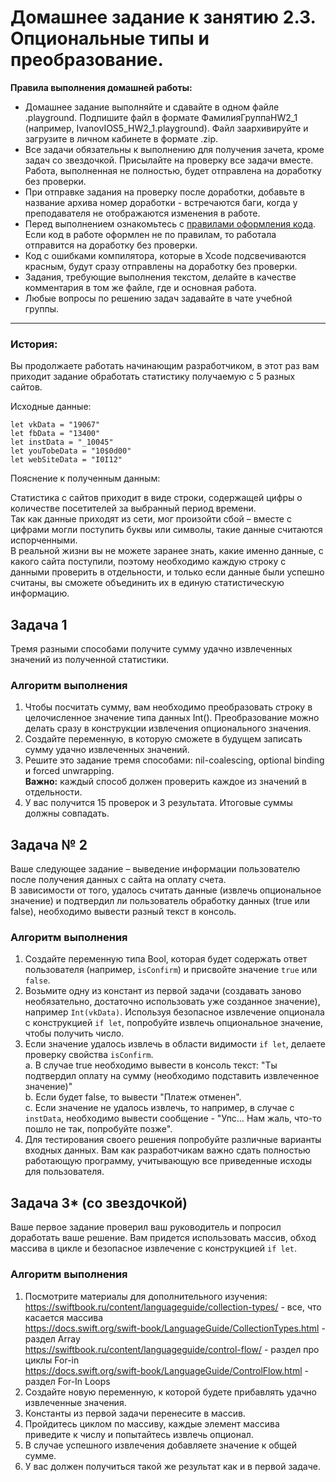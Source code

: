 # Домашнее задание к занятию 2.3. Опциональные типы и преобразование.

**Правила выполнения домашней работы:** 
* Домашнее задание выполняйте и сдавайте в одном файле .playground. Подпишите файл в формате ФамилияГруппаHW2_1 (например, IvanovIOS5_HW2_1.playground). Файл заархивируйте и загрузите в личном кабинете в формате .zip. 
* Все задачи обязательны к выполнению для получения зачета, кроме задач со звездочкой. Присылайте на проверку все задачи вместе. Работа, выполненная не полностью, будет отправлена на доработку без проверки.
* При отправке задания на проверку после доработки, добавьте в название архива номер доработки - встречаются баги, когда у преподавателя не отображаются изменения в работе.
* Перед выполнением ознакомьтесь с [правилами оформления кода](https://github.com/netology-code/bios-2-homeworks/blob/master/swift-code-syle-guide.md). Если код в работе оформлен не по правилам, то работала отправится на доработку без проверки.
* Код с ошибками компилятора, которые в Xcode подсвечиваются красным, будут сразу отправлены на доработку без проверки.
* Задания, требующие выполнения текстом, делайте в качестве комментария в том же файле, где и основная работа.
* Любые вопросы по решению задач задавайте в чате учебной группы.

---
### История:
Вы продолжаете работать начинающим разработчиком, в этот раз вам приходит задание обработать статистику получаемую с 5 разных сайтов.  
  
Исходные данные:

```  
let vkData = "19067"
let fbData = "13400"
let instData = "_10045"
let youTobeData = "10$0d00"
let webSiteData = "I0I12"
```
  
Пояснение к полученным данным:  
  
Статистика с сайтов приходит в виде строки, содержащей цифры о количестве посетителей за выбранный период времени.   
Так как данные приходят из сети, мог произойти сбой – вместе с цифрами могли поступить буквы или символы, такие данные считаются испорченными.  
В реальной жизни вы не можете заранее знать, какие именно данные, с какого сайта поступили, поэтому необходимо каждую строку с данными проверить в отдельности, и только если данные были успешно считаны, вы сможете объединить их в единую статистическую информацию.  
  
## Задача 1
Тремя разными способами получите сумму удачно извлеченных значений из полученной статистики.  
  
### Алгоритм выполнения
1. Чтобы посчитать сумму, вам необходимо преобразовать строку в целочисленное значение типа данных Int(). Преобразование можно делать сразу в конструкции извлечения опционального значения.  
2. Создайте переменную, в которую сможете в будущем записать сумму удачно извлеченных значений.  
3. Решите это задание тремя способами: nil-coalescing, optional binding и forced unwrapping.  
**Важно:** каждый способ должен проверить каждое из значений в отдельности.  
4. У вас получится 15 проверок и 3 результата. Итоговые суммы должны совпадать.  
  
## Задача № 2
Ваше следующее задание – выведение информации пользователю после получения данных с сайта на оплату счета.  
В зависимости от того, удалось считать данные (извлечь опциональное значение) и подтвердил ли пользователь обработку данных (true или false), необходимо вывести разный текст в консоль.  
  
### Алгоритм выполнения
1. Создайте переменную типа Bool, которая будет содержать ответ пользователя (например, `isConfirm`) и присвойте значение `true` или `false`.  
2. Возьмите одну из констант из первой задачи (создавать заново необязательно, достаточно использовать уже созданное значение), например `Int(vkData)`. Используя безопасное извлечение опционала с конструкцией `if let`, попробуйте извлечь опциональное значение, чтобы получить число.  
3. Если значение удалось извлечь в области видимости `if let`, делаете проверку свойства `isConfirm`.  
    a. В случае true необходимо вывести в консоль текст: "Ты подтвердил оплату на сумму \(необходимо подставить извлеченное значение)"  
    b. Если будет false, то вывести "Платеж отменен".  
    c. Если значение не удалось извлечь, то например, в случае с `instData`, необходимо вывести сообщение - "Упс… Нам жаль, что-то пошло не так, попробуйте позже".  
4. Для тестирования своего решения попробуйте различные варианты входных данных. Вам как разработчикам важно сдать полностью работающую программу, учитывающую все приведенные исходы для пользователя.  

## Задача 3* (со звездочкой)
Ваше первое задание проверил ваш руководитель и попросил доработать ваше решение. Вам придется использовать массив, обход массива в цикле и безопасное извлечение с конструкцией `if let`.  
  
### Алгоритм выполнения  
  
1. Посмотрите материалы для дополнительного изучения:  
    https://swiftbook.ru/content/languageguide/collection-types/ - все, что касается массива  
    https://docs.swift.org/swift-book/LanguageGuide/CollectionTypes.html - раздел Array  
    https://swiftbook.ru/content/languageguide/control-flow/ - раздел про циклы For-in  
    https://docs.swift.org/swift-book/LanguageGuide/ControlFlow.html -  раздел For-In Loops  
2. Создайте новую переменную, к которой будете прибавлять удачно извлеченные значения.  
3. Константы из первой задачи перенесите в массив.  
4. Пройдитесь циклом по массиву, каждые элемент массива приведите к числу и попытайтесь извлечь опционал.  
5. В случае успешного извлечения добавляете значение к общей сумме.  
6. У вас должен получиться такой же результат как и в первой задаче.  
